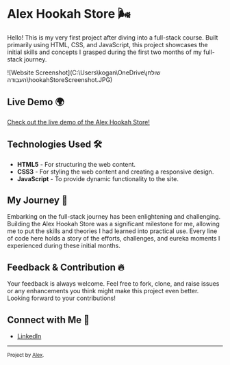 # Alex Hookah Store 🌬️

Hello! This is my very first project after diving into a full-stack course. Built primarily using HTML, CSS, and JavaScript, this project showcases the initial skills and concepts I grasped during the first two months of my full-stack journey.

![Website Screenshot](C:\Users\kogan\OneDrive\שולחן העבודה\hookahStoreScreenshot.JPG)  <!-- You can add a screenshot of your website here. Just replace 'PASTE_SCREENSHOT_LINK_HERE' with the actual link of your screenshot after you upload it to GitHub or any image hosting service. -->

## Live Demo 🌍

[Check out the live demo of the Alex Hookah Store!](https://alexk27197.github.io/Frontend-Alex-hookah-store/)

## Technologies Used 🛠️

- **HTML5** - For structuring the web content.
- **CSS3** - For styling the web content and creating a responsive design.
- **JavaScript** - To provide dynamic functionality to the site.

## My Journey 🚀

Embarking on the full-stack journey has been enlightening and challenging. Building the Alex Hookah Store was a significant milestone for me, allowing me to put the skills and theories I had learned into practical use. Every line of code here holds a story of the efforts, challenges, and eureka moments I experienced during these initial months.

## Feedback & Contribution 🔥

Your feedback is always welcome. Feel free to fork, clone, and raise issues or any enhancements you think might make this project even better. Looking forward to your contributions!

## Connect with Me 🤝

- [LinkedIn](https://linkedin.com/in/alex-kogan-4b1450279)

---

<sup>Project by [Alex](https://github.com/alexk27197).</sup>

